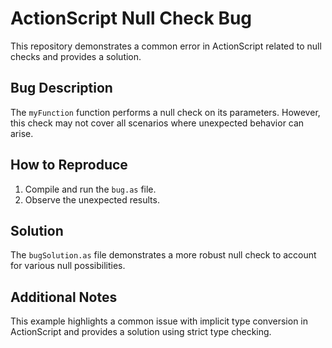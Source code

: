 # ActionScript Null Check Bug

This repository demonstrates a common error in ActionScript related to null checks and provides a solution.

## Bug Description
The `myFunction` function performs a null check on its parameters. However, this check may not cover all scenarios where unexpected behavior can arise.

## How to Reproduce
1.  Compile and run the `bug.as` file.
2.  Observe the unexpected results.

## Solution
The `bugSolution.as` file demonstrates a more robust null check to account for various null possibilities.

## Additional Notes
This example highlights a common issue with implicit type conversion in ActionScript and provides a solution using strict type checking.